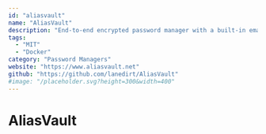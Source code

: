 ```yaml
---
id: "aliasvault"
name: "AliasVault"
description: "End-to-end encrypted password manager with a built-in email alias generator and server."
tags:
  - "MIT"
  - "Docker"
category: "Password Managers"
website: "https://www.aliasvault.net"
github: "https://github.com/lanedirt/AliasVault"
#image: "/placeholder.svg?height=300&width=400"
---
```


# AliasVault
